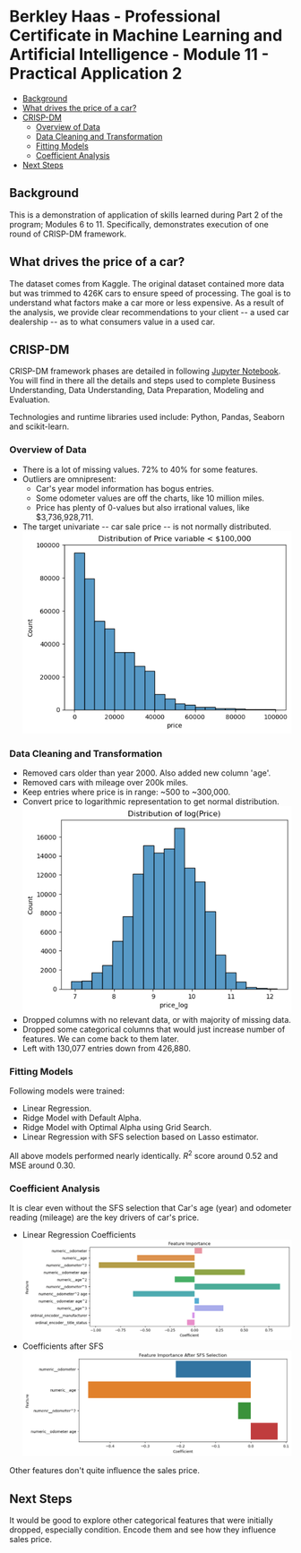 # Berkley Haas - Professional Certificate in Machine Learning and Artificial Intelligence - Module 11 - Practical Application 2

<!-- TOC depthfrom:2 -->

- [Background](#background)
- [What drives the price of a car?](#what-drives-the-price-of-a-car)
- [CRISP-DM](#crisp-dm)
    - [Overview of Data](#overview-of-data)
    - [Data Cleaning and Transformation](#data-cleaning-and-transformation)
    - [Fitting Models](#fitting-models)
    - [Coefficient Analysis](#coefficient-analysis)
- [Next Steps](#next-steps)

<!-- /TOC -->

## Background

This is a demonstration of application of skills learned during Part 2 of the program; Modules 6 to 11. Specifically, demonstrates execution of one round of CRISP-DM framework.

## What drives the price of a car?

The dataset comes from Kaggle. The original dataset contained more data but was trimmed to 426K cars to ensure speed of processing. The goal is to understand what factors make a car more or less expensive. As a result of the analysis, we provide clear recommendations to your client -- a used car dealership -- as to what consumers value in a used car.

## CRISP-DM

CRISP-DM framework phases are detailed in following [Jupyter Notebook](prompt_II.ipynb). You will find in there all the details and steps used to complete Business Understanding, Data Understanding, Data Preparation, Modeling and Evaluation.

Technologies and runtime libraries used include: Python, Pandas, Seaborn and scikit-learn.

### Overview of Data

* There is a lot of missing values. 72% to 40% for some features.
* Outliers are omnipresent:
    * Car's year model information has bogus entries.
    * Some odometer values are off the charts, like 10 million miles.
    * Price has plenty of 0-values but also irrational values, like $3,736,928,711.
* The target univariate -- car sale price -- is not normally distributed. ![Price Distribution](images/price-dist-before.png)

### Data Cleaning and Transformation  

* Removed cars older than year 2000. Also added new column 'age'.
* Removed cars with mileage over 200k miles.
* Keep entries where price is in range: ~500 to ~300,000. 
* Convert price to logarithmic representation to get normal distribution. ![Log Price Distribution](images/price-dist-after.png)
* Dropped columns with no relevant data, or with majority of missing data.
* Dropped some categorical columns that would just increase number of features. We can come back to them later. 
* Left with 130,077 entries down from 426,880. 

### Fitting Models

Following models were trained:
* Linear Regression.
* Ridge Model with Default Alpha.
* Ridge Model with Optimal Alpha using Grid Search.
* Linear Regression with SFS selection based on Lasso estimator.

All above models performed nearly identically. $R^2$ score around 0.52 and MSE around 0.30.

### Coefficient Analysis

It is clear even without the SFS selection that Car's age (year) and odometer reading (mileage) are the key drivers of car's price.

* Linear Regression Coefficients ![Linear Regression Coefficients](images/coef-lin-reg.png)
* Coefficients after SFS ![Coefficients after SFS](images/coef-sfs.png)

Other features don't quite influence the sales price.

## Next Steps

It would be good to explore other categorical features that were initially dropped, especially condition. Encode them and see how they influence sales price.
